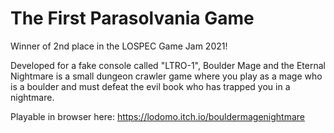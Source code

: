 # The First Parasolvania Game

Winner of 2nd place in the LOSPEC Game Jam 2021!

Developed for a fake console called "LTRO-1", Boulder Mage and the Eternal
Nightmare is a small dungeon crawler game where you play as a mage who is a boulder
and must defeat the evil book who has trapped you in a nightmare.

Playable in browser here:
https://lodomo.itch.io/bouldermagenightmare
